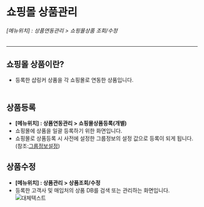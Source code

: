 <br>

# 쇼핑몰 상품관리
<h6>[메뉴위치] : 상품연동관리 > 쇼핑몰상품 조회/수정</h6>


---

## 쇼핑몰 상품이란?
* 등록한 샵링커 상품을 각 쇼핑몰로 연동한 상품입니다.
<br><br>

## 상품등록
* **[메뉴위치] : 상품연동관리 > 쇼핑몰상품등록(개별)**
* 쇼핑몰에 상품을 일괄 등록하기 위한 화면입니다.
* 쇼핑몰로 상품등록 시 사전에 설정한 그룹정보의 설정 값으로 등록이 되게 됩니다. (참조:[그룹정보설정](../shoplinker/group.md))

## 상품수정
* **[메뉴위치] : 상품관리 > 상품조회/수정**
* 등록한 고객사 및 매입처의 상품 DB를 검색 또는 관리하는 화면입니다.
![대체텍스트](http://chch1212.image01.shoplinker.kr/0909/200901changebibun.jpg "계정세팅 수정")